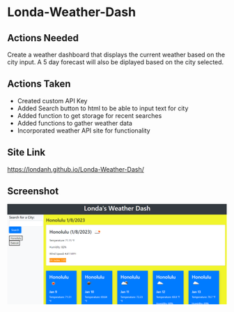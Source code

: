 # Londa-Weather-Dash

## Actions Needed
Create a weather dashboard that displays the current weather based on the city input. A 5 day forecast will also be diplayed based on the city selected. 
## Actions Taken
* Created custom API Key
* Added Search button to html to be able to input text for city
* Added function to get storage for recent searches
* Added functions to gather weather data
* Incorporated weather API site for functionality 


## Site Link
https://londanh.github.io/Londa-Weather-Dash/


## Screenshot
<img src="Assets/londawdash.png">
